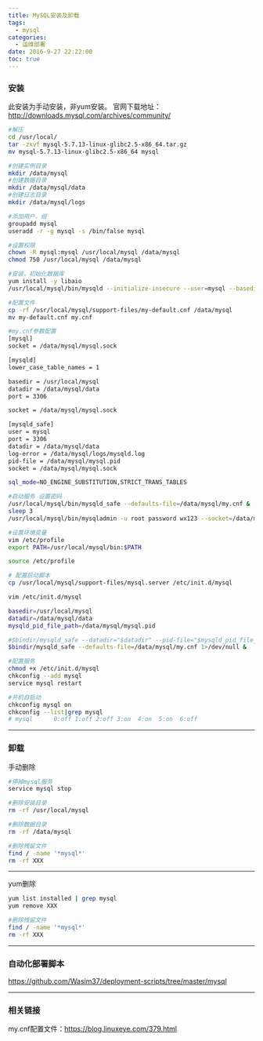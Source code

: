 ```yaml
---
title: MySQL安装及卸载
tags:
  - mysql
categories:
  - 运维部署
date: 2016-9-27 22:22:00
toc: true
---
```


### 安装
此安装为手动安装，非yum安装。
官网下载地址：http://downloads.mysql.com/archives/community/

```bash
#解压
cd /usr/local/
tar -zxvf mysql-5.7.13-linux-glibc2.5-x86_64.tar.gz
mv mysql-5.7.13-linux-glibc2.5-x86_64 mysql

#创建实例目录
mkdir /data/mysql
#创建数据目录
mkdir /data/mysql/data
#创建日志目录
mkdir /data/mysql/logs

#添加用户、组
groupadd mysql
useradd -r -g mysql -s /bin/false mysql

#设置权限
chown -R mysql:mysql /usr/local/mysql /data/mysql
chmod 750 /usr/local/mysql /data/mysql

#安装，初始化数据库
yum install -y libaio
/usr/local/mysql/bin/mysqld --initialize-insecure --user=mysql --basedir=/usr/local/mysql --datadir=/data/mysql/data
```

<!-- more -->

```bash
#配置文件
cp -rf /usr/local/mysql/support-files/my-default.cnf /data/mysql
mv my-default.cnf my.cnf

#my.cnf参数配置
[mysql]
socket = /data/mysql/mysql.sock

[mysqld]
lower_case_table_names = 1

basedir = /usr/local/mysql
datadir = /data/mysql/data
port = 3306

socket = /data/mysql/mysql.sock

[mysqld_safe]
user = mysql
port = 3306
datadir = /data/mysql/data
log-error = /data/mysql/logs/mysqld.log
pid-file = /data/mysql/mysql.pid
socket = /data/mysql/mysql.sock

sql_mode=NO_ENGINE_SUBSTITUTION,STRICT_TRANS_TABLES 
```

```bash
#启动服务 设置密码
/usr/local/mysql/bin/mysqld_safe --defaults-file=/data/mysql/my.cnf &
sleep 3
/usr/local/mysql/bin/mysqladmin -u root password wx123 --socket=/data/mysql/mysql.sock
```

```bash
#设置环境变量
vim /etc/profile
export PATH=/usr/local/mysql/bin:$PATH

source /etc/profile
```

```bash
# 配置启动脚本
cp /usr/local/mysql/support-files/mysql.server /etc/init.d/mysql

vim /etc/init.d/mysql

basedir=/usr/local/mysql
datadir=/data/mysql/data
mysqld_pid_file_path=/data/mysql/mysql.pid

#$bindir/mysqld_safe --datadir="$datadir" --pid-file="$mysqld_pid_file_path" $other_args >/dev/null 2>&1 &
$bindir/mysqld_safe --defaults-file=/data/mysql/my.cnf 1>/dev/null &
```

```bash
#配置服务
chmod +x /etc/init.d/mysql
chkconfig --add mysql
service mysql restart
```

```bash
#开机自启动
chkconfig mysql on
chkconfig --list|grep mysql
# mysql      0:off 1:off 2:off 3:on  4:on  5:on  6:off
```

---

### 卸载
手动删除
```bash
#停掉mysql服务
service mysql stop

#删除安装目录
rm -rf /usr/local/mysql

#删除数据目录
rm -rf /data/mysql

#删除残留文件
find / -name '*mysql*'
rm -rf XXX
```

---

yum删除
```bash
yum list installed | grep mysql
yum remove XXX

#删除残留文件
find / -name '*mysql*'
rm -rf XXX
```

---

### 自动化部署脚本
https://github.com/Wasim37/deployment-scripts/tree/master/mysql

---

### 相关链接
my.cnf配置文件：https://blog.linuxeye.com/379.html